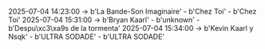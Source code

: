 2025-07-04 14:23:00 -> b'La Bande-Son Imaginaire' - b'Chez Toi' - b'Chez Toi'
2025-07-04 15:31:00 -> b'Bryan Kaarl' - b'unknown' - b'Despu\xc3\xa9s de la tormenta'
2025-07-04 15:34:00 -> b'Kevin Kaarl y Nsqk' - b'ULTRA SODADE' - b'ULTRA SODADE'
